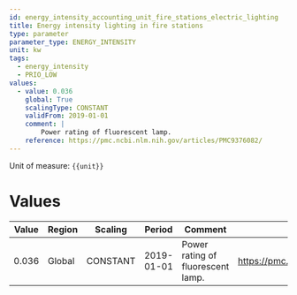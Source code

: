 ```yaml
---
id: energy_intensity_accounting_unit_fire_stations_electric_lighting
title: Energy intensity lighting in fire stations
type: parameter
parameter_type: ENERGY_INTENSITY
unit: kw
tags:
  - energy_intensity
  - PRIO_LOW
values:
  - value: 0.036
    global: True
    scalingType: CONSTANT
    validFrom: 2019-01-01
    comment: |
        Power rating of fluorescent lamp.
    reference: https://pmc.ncbi.nlm.nih.gov/articles/PMC9376082/
---
```



Unit of measure: `{{unit}}`


# Values


| Value | Region | Scaling | Period | Comment | Reference |
|-------|--------|---------|--------|---------|-----------|
| 0.036 | Global | CONSTANT | 2019-01-01 | Power rating of fluorescent lamp. | https://pmc.ncbi.nlm.nih.gov/articles/PMC9376082/ |


